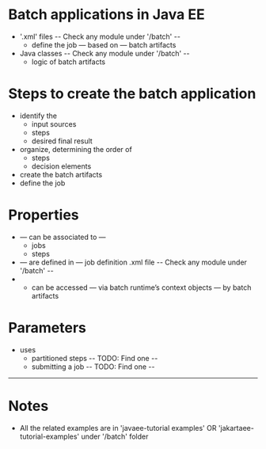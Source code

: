 # Batch applications in Java EE
* '.xml' files                                     -- Check any module under '/batch' -- 
  * define the job — based on — batch artifacts
* Java classes                                     -- Check any module under '/batch' --
  * logic of batch artifacts

# Steps to create the batch application
* identify the
  * input sources
  * steps
  * desired final result
* organize, determining the order of
  * steps
  * decision elements
* create the batch artifacts
* define the job

# Properties
* — can be associated to —     
  * jobs
  * steps
* — are defined in — job definition .xml file            -- Check any module under '/batch' --
* - can be accessed — via batch runtime’s context objects — by batch artifacts

# Parameters
* uses
  * partitioned steps         -- TODO: Find one --
  * submitting a job          -- TODO: Find one --
              
---

# Notes
* All the related examples are in 'javaee-tutorial examples' OR 'jakartaee-tutorial-examples' under '/batch' folder